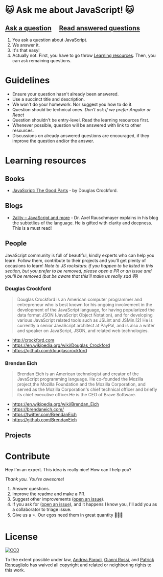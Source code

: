 #  🐱 Ask me about JavaScript! 🐱

## [Ask a question](../../issues/new) &nbsp;&nbsp;&nbsp; [Read answered questions](https://github.com/parro-it/amaj/issues?q=is%3Aissue+is%3Aopen+label%3Aanswered)

1) You ask a question about JavaScript.
2) We answer it.
3) It's that easy!
4) Actually not. First, you have to go throw [Learning resources](https://github.com/parro-it/amaj#learning-resources). Then, you can ask remaining questions.

# Guidelines

- Ensure your question hasn't already been answered.
- Use a succinct title and description.
- We won't do your homework. Nor suggest you how to do it.
- Question should be technical ones. _Don't ask if we prefer Angular or React_
- Question shouldn't be entry-level. Read the learning resources first.
- Whenever possible, question will be answered with link to other resources.
- Discussions on already answered questions are encouraged, if they improve the question and/or the answer.

# Learning resources

## Books

* [JavaScript: The Good Parts](https://www.amazon.it/JavaScript-Good-Parts-Douglas-Crockford/dp/0596517742/ref=sr_1_1?ie=UTF8&qid=1522259785&sr=8-1&keywords=the+good+parts) - by Douglas Crockford.

## Blogs

* [2ality – JavaScript and more](http://2ality.com/) - Dr. Axel Rauschmayer explains in his blog the subtetlies of the language. He is gifted with clarity and deepness. This is a must read!

## People

JavaScript community is full of beautiful, kindly experts who can help you learn. Follow them, contribute to their projects and you'll get plenty of occasions to learn!
_Note to JS rockstars: if you happen to be listed in this section, but you prefer to be removed, please open a PR or an issue and you'll be removed (but be aware that this'll make us really sad 😿)_

### Douglas Crockford

> Douglas Crockford is an American computer programmer and entrepreneur who is best known for his ongoing involvement in the development of the JavaScript language, for having popularized the data format JSON (JavaScript Object Notation), and for developing various JavaScript related tools such as JSLint and JSMin.[2] He is currently a senior JavaScript architect at PayPal, and is also a writer and speaker on JavaScript, JSON, and related web technologies.

* http://crockford.com
* https://en.wikipedia.org/wiki/Douglas_Crockford
* https://github.com/douglascrockford

### Brendan Eich

> Brendan Eich is an American technologist and creator of the JavaScript programming language. He co-founded the Mozilla project,the Mozilla Foundation and the Mozilla Corporation, and served as the Mozilla Corporation's chief technical officer and briefly its chief executive officer.He is the CEO of Brave Software.

* https://en.wikipedia.org/wiki/Brendan_Eich
* https://brendaneich.com/
* https://twitter.com/BrendanEich
* https://github.com/BrendanEich

## Projects


# Contribute

Hey I'm an expert. This idea is really nice! How can I help you?

_Thank you. You're awesome!_

1) Answer questions.
2) Improve the readme and make a PR.
3) Suggest other improvements ([open an issue](../../issues/new)).
4) If you ask for ([open an issue](../../issues/new)), and it happens I know you, I'll add you as a collaborator to triage issue.
5) Give us a ⭐. Our egos need them in great quantity 👨🏻‍🎤

# License

[![CC0](http://i.creativecommons.org/p/zero/1.0/88x31.png)](http://creativecommons.org/publicdomain/zero/1.0/)

To the extent possible under law, [Andrea Parodi](https://github.com/parro-it), [Gianni Rossi](https://github.com/giannirossi72), and [Patrick Roncagliolo](https://github.com/roncapat) has waived all copyright and related or neighboring rights to this work.
